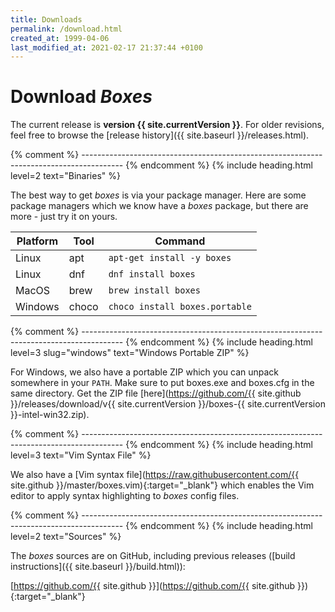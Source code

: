 ```yaml
---
title: Downloads
permalink: /download.html
created_at: 1999-04-06
last_modified_at: 2021-02-17 21:37:44 +0100
---
```


# Download *Boxes*

The current release is **version {{ site.currentVersion }}**. For older revisions, feel free to browse the
[release history]({{ site.baseurl }}/releases.html).


{% comment %} ---------------------------------------------------------------------------------------- {% endcomment %}
{% include heading.html
   level=2
   text="Binaries" %}

The best way to get *boxes* is via your package manager. Here are some package managers which we know have a
*boxes* package, but there are more - just try it on yours.

<table class="table table-striped w-auto">
  <thead>
    <tr>
      <th scope="col">Platform</th>
      <th scope="col">Tool</th>
      <th scope="col">Command</th>
    </tr>
  </thead>
  <tbody>
    <tr><td>Linux</td>   <td>apt</td>   <td><code>apt-get install -y boxes</code></td></tr>
    <tr><td>Linux</td>   <td>dnf</td>   <td><code>dnf install boxes</code></td></tr>
    <tr><td>MacOS</td>   <td>brew</td>  <td><code>brew install boxes</code></td></tr>
    <tr><td>Windows</td> <td>choco</td> <td><code>choco install boxes.portable</code></td></tr>
  </tbody>
</table>


{% comment %} ---------------------------------------------------------------------------------------- {% endcomment %}
{% include heading.html
   level=3 slug="windows"
   text="Windows Portable ZIP" %}

For Windows, we also have a portable ZIP which you can unpack somewhere in your `PATH`. Make sure to put boxes.exe and
boxes.cfg in the same directory. Get the ZIP file
[here](https://github.com/{{ site.github }}/releases/download/v{{ site.currentVersion }}/boxes-{{
  site.currentVersion }}-intel-win32.zip).


{% comment %} ---------------------------------------------------------------------------------------- {% endcomment %}
{% include heading.html
   level=3
   text="Vim Syntax File" %}

We also have a [Vim syntax file](https://raw.githubusercontent.com/{{ site.github }}/master/boxes.vim){:target="_blank"}
which enables the Vim editor to apply syntax highlighting to *boxes* config files.


{% comment %} ---------------------------------------------------------------------------------------- {% endcomment %}
{% include heading.html
   level=2
   text="Sources" %}

The *boxes* sources are on GitHub, including previous releases ([build instructions]({{ site.baseurl }}/build.html)):

[https://github.com/{{ site.github }}](https://github.com/{{ site.github }}){:target="_blank"}
